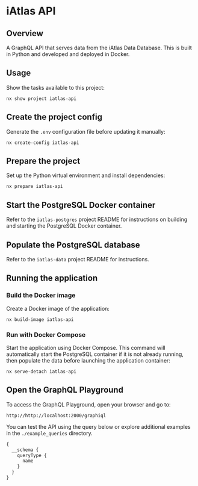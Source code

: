 # iAtlas API

## Overview

A GraphQL API that serves data from the iAtlas Data Database. This is built in Python and developed
and deployed in Docker.

## Usage

Show the tasks available to this project:

```console
nx show project iatlas-api
```

## Create the project config

Generate the `.env` configuration file before updating it manually:

```console
nx create-config iatlas-api
```

## Prepare the project

Set up the Python virtual environment and install dependencies:

```console
nx prepare iatlas-api
```

## Start the PostgreSQL Docker container

Refer to the `iatlas-postgres` project README for instructions on building and starting the
PostgreSQL Docker container.

## Populate the PostgreSQL database

Refer to the `iatlas-data` project README for instructions.

## Running the application

### Build the Docker image

Create a Docker image of the application:

```console
nx build-image iatlas-api
```

### Run with Docker Compose

Start the application using Docker Compose. This command will automatically start the PostgreSQL
container if it is not already running, then populate the data before launching the application
container:

```console
nx serve-detach iatlas-api
```

## Open the GraphQL Playground

To access the GraphQL Playground, open your browser and go to:

`http://http://localhost:2000/graphiql`

You can test the API using the query below or explore additional examples in the `./example_queries`
directory.

```graphql
{
  __schema {
    queryType {
      name
    }
  }
}
```
